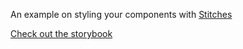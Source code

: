 An example on styling your components with [Stitches](https://stitches.dev)

[Check out the storybook](https://nextjs-stitches-storybook.vercel.app/ui/index.html)
